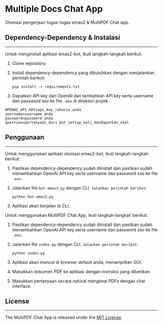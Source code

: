 # Multiple Docs Chat App

Otomasi pengerjaan tugas-tugas emas2 & MultiPDF Chat app.

## Dependency-Dependency & Instalasi
----------------------------
Untuk menginstall aplikasi emas2-bot, ikuti langkah-langkah berikut:

1. Clone repository.

2. Install dependency-dependency yang dibutuhkan dengan menjalankan perintah berikut:
   ```
   pip install -r requirements.txt
   ```

3. Dapatkan API key dari OpenAI dan tambahkan API key serta username dan password sso ke file `.env` di direktori projek.
```commandline
OPENAI_API_KEY=api_key_rahasia_anda
username=username_anda
password=password_anda
question=pertanyaan_dari_bot_setiap_kali_mendapatkan_soal
```

## Penggunaan
-----
Untuk menggunakan aplikasi otomasi emas2-bot, ikuti langkah-langkah berikut:

1. Pastikan dependency-dependency sudah diinstall dan pastikan sudah menambahkan OpenAI API key serta username dan password sso ke file `.env`.

2. Jalankan file `bot-emas2.py` dengan CLI. `Jalankan perintah berikut`:
   ```
   python bot-emas2.py
   ```

3. Aplikasi akan berjalan di CLI.

Untuk menggunakan MultiPDF Chat App, ikuti langkah-langkah berikut:

1. Pastikan dependency-dependency sudah diinstall dan pastikan sudah menambahkan OpenAI API key serta username dan password sso ke file `.env`.

2. Jalankan file `index.py` dengan CLI. `Jalankan perintah berikut`:
   ```
   python index.py
   ```

3. Aplikasi akan muncul di browser default anda, menampilkan GUI.

4. Masukkan dokumen PDF ke aplikasi dengan instruksi yang diberikan.

5. Masukkan pertanyaan secara natural mengenai PDFs dengan chat interface.



## License
-------
The MultiPDF Chat App is released under the [MIT License](https://opensource.org/licenses/MIT).

